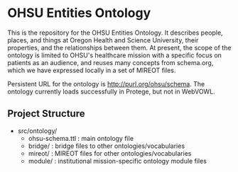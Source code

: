 # OHSU Entities Ontology

This is the repository for the OHSU Entities Ontology.  It describes people, places, and things at Oregon Health and Science University, their properties, and the relationships between them.  At present, the scope of the ontology is limited to OHSU's healthcare mission with a specific focus on patients as an audience, and reuses many concepts from schema.org, which we have expressed locally in a set of MIREOT files.

Persistent URL for the ontology is http://purl.org/ohsu/schema.  The ontology currently loads successfully in Protege, but not in WebVOWL.


## Project Structure

* src/ontology/
  * ohsu-schema.ttl : main ontology file
  * bridge/ : bridge files to other ontologies/vocabularies
  * mireot/ : MIREOT files for other ontologies/vocabularies
  * module/ : institutional mission-specific ontology module files
